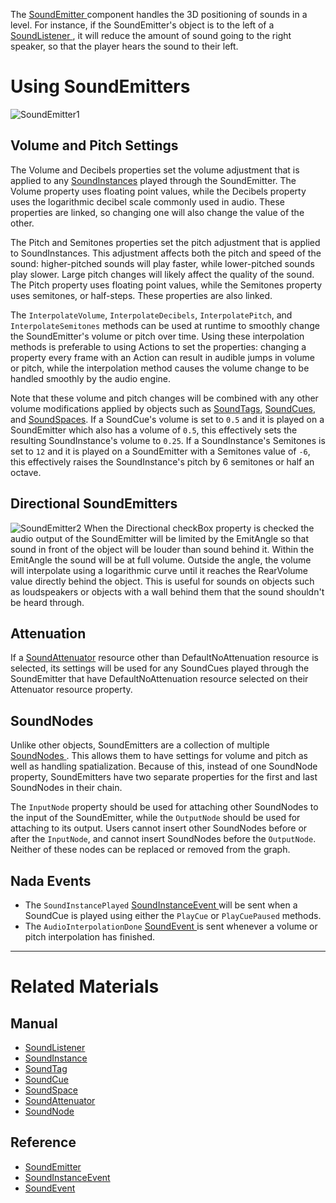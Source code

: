The [ SoundEmitter ](https://github.com/ZilchEngine/ZilchDocs/blob/master/code_reference/class_reference/soundemitter.markdown) component handles the 3D positioning of sounds in a level. For instance, if the SoundEmitter's object is to the left of a [SoundListener ](https://github.com/ZilchEngine/ZilchDocs/blob/master/zero_editor_documentation/zeromanual/audio/soundlistener.markdown), it will reduce the amount of sound going to the right speaker, so that the player hears the sound to their left. 

 # Using SoundEmitters


![SoundEmitter1](https://media.githubusercontent.com/media/ZilchEngine/ZilchFiles/master/doc_files/47924.png)


 ## Volume and Pitch Settings

The Volume  and Decibels  properties set the volume adjustment that is applied to any [SoundInstances](https://github.com/ZilchEngine/ZilchDocs/blob/master/zero_editor_documentation/zeromanual/audio/soundinstance.markdown) played through the SoundEmitter. The Volume  property uses floating point values, while the Decibels  property uses the logarithmic decibel scale commonly used in audio. These properties are linked, so changing one will also change the value of the other. 

The Pitch  and Semitones  properties set the pitch adjustment that is applied to SoundInstances. This adjustment affects both the pitch and speed of the sound: higher-pitched sounds will play faster, while lower-pitched sounds play slower. Large pitch changes will likely affect the quality of the sound. The Pitch  property uses floating point values, while the Semitones  property uses semitones, or half-steps. These properties are also linked.

The `InterpolateVolume`, `InterpolateDecibels`, `InterpolatePitch`, and `InterpolateSemitones` methods can be used at runtime to smoothly change the SoundEmitter's volume or pitch over time. Using these interpolation methods is preferable to using Actions to set the properties: changing a property every frame with an Action can result in audible jumps in volume or pitch, while the interpolation method causes the volume change to be handled smoothly by the audio engine.

Note that these volume and pitch changes will be combined with any other volume modifications applied by objects such as [SoundTags](https://github.com/ZilchEngine/ZilchDocs/blob/master/zero_editor_documentation/zeromanual/audio/soundtag.markdown), [SoundCues](https://github.com/ZilchEngine/ZilchDocs/blob/master/zero_editor_documentation/zeromanual/audio/soundcue.markdown), and [SoundSpaces](https://github.com/ZilchEngine/ZilchDocs/blob/master/zero_editor_documentation/zeromanual/audio/soundspace.markdown). If a SoundCue's volume is set to `0.5` and it is played on a SoundEmitter which also has a volume of `0.5`, this effectively sets the resulting SoundInstance's volume to `0.25`. If a SoundInstance's Semitones is set to `12` and it is played on a SoundEmitter with a Semitones value of `-6`, this effectively raises the SoundInstance's pitch by 6 semitones or half an octave. 

 ## Directional SoundEmitters



![SoundEmitter2](https://media.githubusercontent.com/media/ZilchEngine/ZilchFiles/master/doc_files/47926.png) When the Directional checkBox property is checked the audio output of the SoundEmitter will be limited by the EmitAngle  so that sound in front of the object will be louder than sound behind it. Within the EmitAngle   the sound will be at full volume. Outside the angle, the volume will interpolate using a logarithmic curve until it reaches the RearVolume  value directly behind the object. This is useful for sounds on objects such as loudspeakers or objects with a wall behind them that the sound shouldn't be heard through.


 ## Attenuation

If a [SoundAttenuator](https://github.com/ZilchEngine/ZilchDocs/blob/master/zero_editor_documentation/zeromanual/audio/soundattenuator.markdown) resource other than DefaultNoAttenuation resource is selected, its settings will be used for any SoundCues played through the SoundEmitter that have DefaultNoAttenuation resource selected on their Attenuator resource property. 

 ## SoundNodes

Unlike other objects, SoundEmitters are a collection of multiple [SoundNodes ](https://github.com/ZilchEngine/ZilchDocs/blob/master/zero_editor_documentation/zeromanual/audio/soundnode.markdown). This allows them to have settings for volume and pitch as well as handling spatialization. Because of this, instead of one SoundNode property, SoundEmitters have two separate properties for the first and last SoundNodes in their chain. 

The `InputNode` property should be used for attaching other SoundNodes to the input of the SoundEmitter, while the `OutputNode` should be used for attaching to its output. Users cannot insert other SoundNodes before or after the `InputNode`, and cannot insert SoundNodes before the `OutputNode`. Neither of these nodes can be replaced or removed from the graph.

 ##  Nada Events

- The `SoundInstancePlayed` [ SoundInstanceEvent  ](https://github.com/ZilchEngine/ZilchDocs/blob/master/code_reference/class_reference/soundinstanceevent.markdown) will be sent when a SoundCue is played using either the `PlayCue` or `PlayCuePaused` methods. 
- The `AudioInterpolationDone` [ SoundEvent  ](https://github.com/ZilchEngine/ZilchDocs/blob/master/code_reference/class_reference/soundevent.markdown) is sent whenever a volume or pitch interpolation has finished.

---
 # Related Materials

 ## Manual

- [SoundListener ](https://github.com/ZilchEngine/ZilchDocs/blob/master/zero_editor_documentation/zeromanual/audio/soundlistener.markdown)
- [SoundInstance ](https://github.com/ZilchEngine/ZilchDocs/blob/master/zero_editor_documentation/zeromanual/audio/soundinstance.markdown)
- [SoundTag ](https://github.com/ZilchEngine/ZilchDocs/blob/master/zero_editor_documentation/zeromanual/audio/soundtag.markdown)
- [SoundCue ](https://github.com/ZilchEngine/ZilchDocs/blob/master/zero_editor_documentation/zeromanual/audio/soundcue.markdown)
- [SoundSpace ](https://github.com/ZilchEngine/ZilchDocs/blob/master/zero_editor_documentation/zeromanual/audio/soundspace.markdown)
- [SoundAttenuator ](https://github.com/ZilchEngine/ZilchDocs/blob/master/zero_editor_documentation/zeromanual/audio/soundattenuator.markdown)
- [SoundNode ](https://github.com/ZilchEngine/ZilchDocs/blob/master/zero_editor_documentation/zeromanual/audio/soundnode.markdown)

 ## Reference

- [ SoundEmitter ](https://github.com/ZilchEngine/ZilchDocs/blob/master/code_reference/class_reference/soundemitter.markdown)
- [ SoundInstanceEvent  ](https://github.com/ZilchEngine/ZilchDocs/blob/master/code_reference/class_reference/soundinstanceevent.markdown) 
- [ SoundEvent  ](https://github.com/ZilchEngine/ZilchDocs/blob/master/code_reference/class_reference/soundevent.markdown)  

 